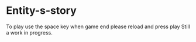 # Entity-s-story
To play use the space key
when game end please reload and press play
Still a work in progress.
